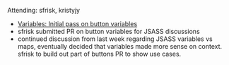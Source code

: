 Attending: sfrisk, kristyjy

* [Variables: Initial pass on button variables](https://github.com/jquery/css-chassis/pull/138)
 * sfrisk submitted PR on button variables for JSASS discussions
 * continued discussion from last week regarding JSASS variables vs maps, eventually decided that variables made more sense on context. sfrisk to build out part of buttons PR to show use cases.
